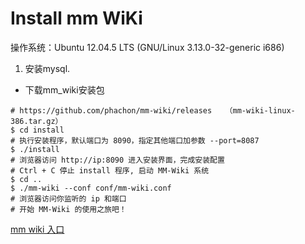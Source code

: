 <h1>Install mm WiKi</h1>
操作系统：Ubuntu 12.04.5 LTS (GNU/Linux 3.13.0-32-generic i686)

1. 安装mysql.
* 下载mm_wiki安装包  
```
# https://github.com/phachon/mm-wiki/releases   （mm-wiki-linux-386.tar.gz）  
$ cd install
# 执行安装程序，默认端口为 8090，指定其他端口加参数 --port=8087
$ ./install
# 浏览器访问 http://ip:8090 进入安装界面，完成安装配置
# Ctrl + C 停止 install 程序, 启动 MM-Wiki 系统
$ cd ..
$ ./mm-wiki --conf conf/mm-wiki.conf
# 浏览器访问你监听的 ip 和端口
# 开始 MM-Wiki 的使用之旅吧！
```

[mm wiki 入口](http://192.168.2.135:8080/)
